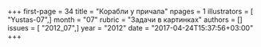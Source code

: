 +++
first-page = 34
title = "Корабли у причала"
npages = 1
illustrators = [ "Yustas-07",]
month = "07"
rubric = "Задачи в картинках"
authors = []
issues = [ "2012_07",]
year = "2012"
date = "2017-04-24T15:37:56+03:00"
+++
